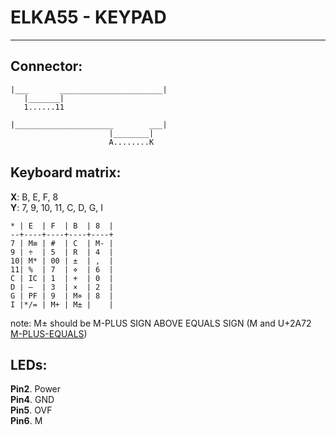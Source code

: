# ELKA55 - KEYPAD
--------------------------------------------------------------------------------

## Connector:

	|___       _______________________|
	   |_______|
	   1......11

	|______________________        ___|
	                      |________|
	                      A........K


## Keyboard matrix:
	
**X**: B, E, F, 8  
**Y**: 7, 9, 10, 11, C, D, G, I

	* | E  | F  | B  | 8  |
	--+----+----+----+----+
	7 | M≡ | #  | C  | M- |
	9 | ÷  | 5  | R  | 4  |
	10| M* | 00 | ±  | ,  |
	11| %  | 7  | ⋄  | 6  |
	C | IC | 1  | +  | 0  |
	D | –  | 3  | ×  | 2  |
	G | PF | 9  | M⋄ | 8  |
	I |*/= | M+ | M± |    |

note:	M± should be M-PLUS SIGN ABOVE EQUALS SIGN
	(M and U+2A72 [M-PLUS-EQUALS])

## LEDs:

**Pin2**. Power  
**Pin4**. GND  
**Pin5**. OVF  
**Pin6**. M  



[M-PLUS-EQUALS]: http://goo.gl/3PXQU
